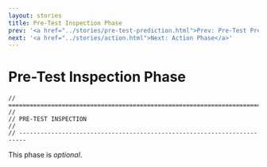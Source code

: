 ```yaml
---
layout: stories
title: Pre-Test Inspection Phase
prev: '<a href="../stories/pre-test-prediction.html">Prev: Pre-Test Prediction Phase</a>'
next: '<a href="../stories/action.html">Next: Action Phase</a>'
---
```


# Pre-Test Inspection Phase

    // ========================================================================
    //
    // PRE-TEST INSPECTION
    //
    // ------------------------------------------------------------------------

This phase is *optional*.

